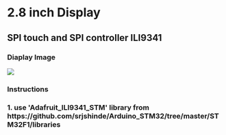<h1> 2.8 inch Display <h2>
<p>SPI touch and SPI controller ILI9341</p>
<h3> Diaplay Image </h3>
<image src= "https://raw.githubusercontent.com/srjshinde/STM32/master/SPI_two_point_eight/2.8_LCD_display.jpg"> </image>

<h3> Instructions <h3>
<p>
1. use 'Adafruit_ILI9341_STM' library from https://github.com/srjshinde/Arduino_STM32/tree/master/STM32F1/libraries
</p>
